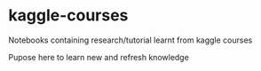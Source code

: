 # kaggle-courses

Notebooks containing research/tutorial learnt from kaggle courses

Pupose here to learn new and refresh knowledge
